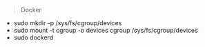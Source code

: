 > Docker
+ sudo mkdir -p /sys/fs/cgroup/devices
+ sudo mount -t cgroup -o devices cgroup /sys/fs/cgroup/devices
+ sudo dockerd
